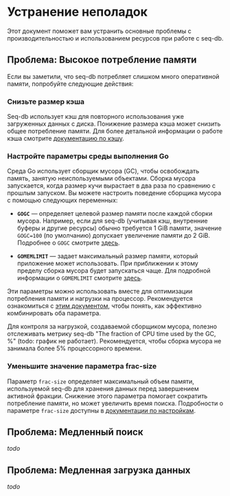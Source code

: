 # Устранение неполадок

Этот документ поможет вам устранить основные проблемы с производительностью и использованием ресурсов при работе с
seq-db.

## Проблема: Высокое потребление памяти

Если вы заметили, что seq-db потребляет слишком много оперативной памяти, попробуйте следующие действия:

### Снизьте размер кэша

Seq-db использует кэш для повторного использования уже загруженных данных с диска. Понижение размера кэша может снизить
общее потребление памяти. Для более детальной информации о работе кэша смотрите [документацию по кэшу](internal/cache).

### Настройте параметры среды выполнения Go

Среда Go использует сборщик мусора (GC), чтобы освобождать память, занятую неиспользуемыми объектами. Сборка мусора
запускается, когда размер кучи вырастает в два раза по сравнению с прошлым запуском. Вы можете настроить поведение
сборщика мусора с помощью следующих переменных:

* **`GOGC`** — определяет целевой размер памяти после каждой сборки мусора.
  Например, если для seq-db (учитывая кэш, внутренние буферы и другие ресурсы) обычно требуется 1 GiB памяти,
  значение `GOGC=100` (по умолчанию) допускает увеличение памяти до 2 GiB.
  Подробнее о `GOGC` смотрите [здесь](https://tip.golang.org/doc/gc-guide#GOGC).

* **`GOMEMLIMIT`** — задает максимальный размер памяти, который приложение может использовать. При приближении к этому
  пределу сборка мусора будет запускаться чаще.
  Для подробной информации о `GOMEMLIMIT` смотрите [здесь](https://tip.golang.org/doc/gc-guide#Memory_limit).

Эти параметры можно использовать вместе для оптимизации потребления памяти и нагрузки на процессор. Рекомендуется
ознакомиться с [этим документом](https://tip.golang.org/doc/gc-guide#Memory_limit), чтобы понять, как эффективно
комбинировать оба параметра.

Для контроля за нагрузкой, создаваемой сборщиком мусора, полезно отслеживать метрику seq-db "The fraction of CPU time
used by the GC, %" (todo: график не работает). Рекомендуется, чтобы сборка мусора не
занимала более 5% процессорного времени.

### Уменьшите значение параметра frac-size

Параметр `frac-size` определяет максимальный объем памяти, используемой seq-db для хранения данных перед завершением
активной фракции. Снижение этого параметра помогает сократить потребление памяти, но может увеличить время поиска.
Подробности о параметре `frac-size` доступны в [документации по настройкам](flags#data-configuration-flags).

## Проблема: Медленный поиск

*todo*

## Проблема: Медленная загрузка данных

*todo*
